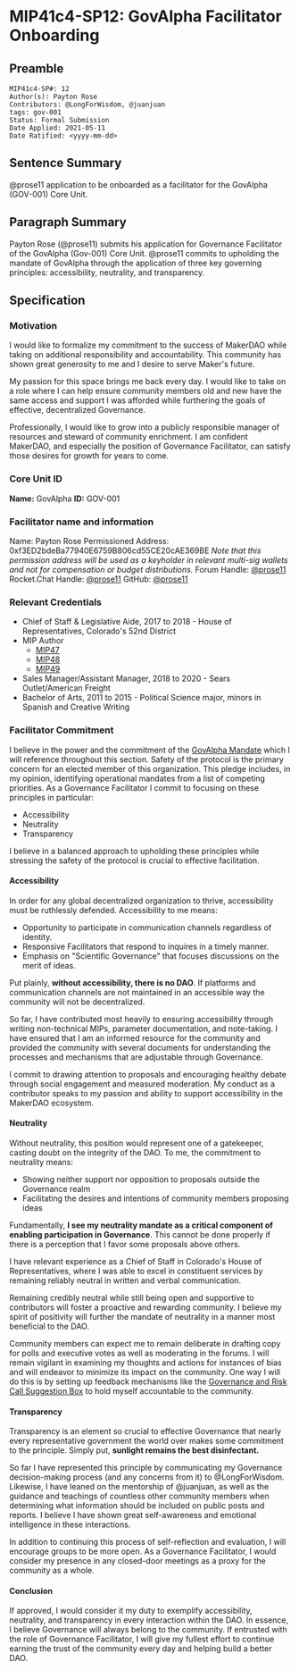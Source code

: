 # MIP41c4-SP12: GovAlpha Facilitator Onboarding

## Preamble

```
MIP41c4-SP#: 12
Author(s): Payton Rose
Contributors: @LongForWisdom, @juanjuan
tags: gov-001
Status: Formal Submission
Date Applied: 2021-05-11
Date Ratified: <yyyy-mm-dd>
```

## Sentence Summary

@prose11 application to be onboarded as a facilitator for the GovAlpha (GOV-001) Core Unit.

## Paragraph Summary

Payton Rose (@prose11) submits his application for Governance Facilitator of the GovAlpha (Gov-001) Core Unit. @prose11 commits to upholding the mandate of GovAlpha through the application of three key governing principles: accessibility, neutrality, and transparency.  

## Specification

### Motivation

I would like to formalize my commitment to the success of MakerDAO while taking on additional responsibility and accountability. This community has shown great generosity to me and I desire to serve Maker's future.

My passion for this space brings me back every day. I would like to take on a role where I can help ensure community members old and new have the same access and support I was afforded while furthering the goals of effective, decentralized Governance.

Professionally, I would like to grow into a publicly responsible manager of resources and steward of community enrichment. I am confident MakerDAO, and especially the position of Governance Facilitator, can satisfy those desires for growth for years to come.

### Core Unit ID

**Name:** GovAlpha
**ID:** GOV-001

### Facilitator name and information

Name: Payton Rose
Permissioned Address: 0xf3ED2bdeBa77940E6759B806cd55CE20cAE369BE
*Note that this permission address will be used as a keyholder in relevant multi-sig wallets and not for compensation or budget distributions.*
Forum Handle: [@prose11](https://forum.makerdao.com/u/prose11/summary)
Rocket.Chat Handle: [@prose11](https://chat.makerdao.com/direct/QzN6eEAXgnERPYpwh)
GitHub: [@prose11](https://github.com/prose11)

### Relevant Credentials

- Chief of Staff & Legislative Aide, 2017 to 2018 - House of Representatives, Colorado's 52nd District
- MIP Author
    - [MIP47](https://forum.makerdao.com/t/mip47-makerdao-multisignature-wallet-management/6338)
    - [MIP48](https://forum.makerdao.com/t/mip48-streaming-payments-via-the-keg/6340)
    - [MIP49](https://forum.makerdao.com/t/mip49-staking-rewards/6331)
- Sales Manager/Assistant Manager, 2018 to 2020 - Sears Outlet/American Freight
- Bachelor of Arts, 2011 to 2015 - Political Science major, minors in Spanish and Creative Writing

### Facilitator Commitment

I believe in the power and the commitment of the [GovAlpha Mandate](https://forum.makerdao.com/t/mip39c2-sp3-governance-core-unit-gov-001/6348) which I will reference throughout this section. Safety of the protocol is the primary concern for an elected member of this organization. This pledge includes, in my opinion, identifying operational mandates from a list of competing priorities. As a Governance Facilitator I commit to focusing on these principles in particular:

- Accessibility
- Neutrality
- Transparency

I believe in a balanced approach to upholding these principles while stressing the safety of the protocol is crucial to effective facilitation.

#### Accessibility

In order for any global decentralized organization to thrive, accessibility must be ruthlessly defended. Accessibility to me means:

- Opportunity to participate in communication channels regardless of identity.
- Responsive Facilitators that respond to inquires in a timely manner.
- Emphasis on "Scientific Governance" that focuses discussions on the merit of ideas.

Put plainly, **without accessibility, there is no DAO**. If platforms and communication channels are not maintained in an accessible way the community will not be decentralized.

So far, I have contributed most heavily to ensuring accessibility through writing non-technical MIPs, parameter documentation, and note-taking. I have ensured that I am an informed resource for the community and provided the community with several documents for understanding the processes and mechanisms that are adjustable through Governance.

I commit to drawing attention to proposals and encouraging healthy debate through social engagement and measured moderation. My conduct as a contributor speaks to my passion and ability to support accessibility in the MakerDAO ecosystem.

#### Neutrality

Without neutrality, this position would represent one of a gatekeeper, casting doubt on the integrity of the DAO. To me, the commitment to neutrality means:

- Showing neither support nor opposition to proposals outside the Governance realm
- Facilitating the desires and intentions of community members proposing ideas

Fundamentally, **I see my neutrality mandate as a critical component of enabling participation in Governance**. This cannot be done properly if there is a perception that I favor some proposals above others.

I have relevant experience as a Chief of Staff in Colorado's House of Representatives, where I was able to excel in constituent services by remaining reliably neutral in written and verbal communication.

Remaining credibly neutral while still being open and supportive to contributors will foster a proactive and rewarding community. I believe my spirit of positivity will further the mandate of neutrality in a manner most beneficial to the DAO.

Community members can expect me to remain deliberate in drafting copy for polls and executive votes as well as moderating in the forums. I will remain vigilant in examining my thoughts and actions for instances of bias and will endeavor to minimize its impact on the community. One way I will do this is by setting up feedback mechanisms like the [Governance and Risk Call Suggestion Box](https://app.suggestionox.com/r/GovCallQs) to hold myself accountable to the community.

#### Transparency

Transparency is an element so crucial to effective Governance that nearly every representative government the world over makes some commitment to the principle. Simply put, **sunlight remains the best disinfectant.**

So far I have represented this principle by communicating my Governance decision-making process (and any concerns from it) to @LongForWisdom. Likewise, I have leaned on the mentorship of @juanjuan, as well as the guidance and teachings of countless other community members when determining what information should be included on public posts and reports. I believe I have shown great self-awareness and emotional intelligence in these interactions.

In addition to continuing this process of self-reflection and evaluation, I will encourage groups to be more open. As a Governance Facilitator, I would consider my presence in any closed-door meetings as a proxy for the community as a whole.

#### Conclusion

If approved, I would consider it my duty to exemplify accessibility, neutrality, and transparency in every interaction within the DAO. In essence, I believe Governance will always belong to the community. If entrusted with the role of Governance Facilitator, I will give my fullest effort to continue earning the trust of the community every day and helping build a better DAO.
